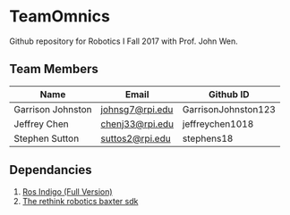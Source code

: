 # TeamOmnics
Github repository for Robotics I Fall 2017 with Prof. John Wen.

## Team Members
Name              | Email           | Github ID
------------------|-----------------|--------------------
Garrison Johnston | johnsg7@rpi.edu | GarrisonJohnston123
Jeffrey Chen      | chenj33@rpi.edu | jeffreychen1018
Stephen Sutton    | suttos2@rpi.edu | stephens18

## Dependancies
1. [Ros Indigo (Full Version)](http://wiki.ros.org/indigo/Installation/Ubuntu) 
2. [The rethink robotics baxter sdk](http://sdk.rethinkrobotics.com/wiki/Main_Page)



